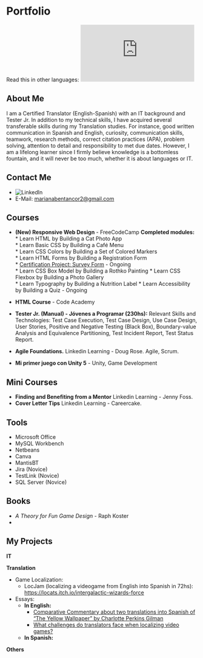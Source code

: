 
# Portfolio

Read this in other languages: ![Spanish](https://github.com/marianabv/Portfolio/blob/main/README_es.md)

## About Me
I am a Certified Translator (English-Spanish) with an IT background and Tester Jr. In addition to my technical skills, I have acquired several transferable skills during my Translation studies. For instance, good written communication in Spanish and English, curiosity, communication skills, teamwork, research methods, correct citation practices (APA),  problem solving, attention to detail and responsibility to met due dates. However, I am a lifelong learner since I firmly believe knowledge is a bottomless fountain, and it will never be too much, whether it is about languages or IT.

## Contact Me
* ![LinkedIn](https://www.linkedin.com/in/marianabentancorvero/)
* E-Mail: marianabentancor2@gmail.com

## Courses
* **(New) Responsive Web Design** - FreeCodeCamp
    **Completed modules:**
         * Learn HTML by Building a Cat Photo App        
         * Learn Basic CSS by Building a Café Menu  
         * Learn CSS Colors by Building a Set of Colored Markers     
         * Learn HTML Forms by Building a Registration Form       
         * [Certification Project: Survey Form](https://github.com/marianabv/FreeCodeCamp_SurveyForm) - Ongoing    
         * Learn CSS Box Model by Building a Rothko Painting
         * Learn CSS Flexbox by Building a Photo Gallery  
         * Learn Typography by Building a Nutrition Label
         * Learn Accessibility by Building a Quiz - Ongoing
         
* **HTML Course** - Code Academy  
* **Tester Jr. (Manual) - Jóvenes a Programar (230hs):** Relevant Skills and Technologies: Test Case Execution, Test Case Design, Use Case Design, User Stories, Positive and Negative Testing (Black Box), Boundary-value Analysis and Equivalence Partitioning, Test Incident Report, Test Status Report.
* **Agile Foundations.** Linkedin Learning - Doug Rose. Agile, Scrum.
* **Mi primer juego con Unity 5** - Unity, Game Development


## Mini Courses
* **Finding and Benefiting from a Mentor** Linkedin Learning - Jenny Foss. 
* **Cover Letter Tips** Linkedin Learning - Careercake.


## Tools
* Microsoft Office
* MySQL Workbench
* Netbeans
* Canva 
* MantisBT
* Jira (Novice)
* TestLink (Novice)
* SQL Server (Novice)


## Books
* _A Theory for Fun Game Design_ - Raph Koster 
* 


## My Projects

**IT**

**Translation**
   * Game Localization:
      * LocJam (localizing a videogame from English into Spanish in 72hs):  https://locats.itch.io/intergalactic-wizards-force
   * Essays:
      * **In English:**
         * [Comparative Commentary about two translations into Spanish of “The Yellow Wallpaper” by Charlotte Perkins Gilman](https://drive.google.com/file/d/1a-rTQ58fKKEKuInxGyeFr2gqA2URt4ds/view?usp=sharing)
         * [What challenges do translators face when localizing video games?](https://drive.google.com/file/d/16ZWMhZLiQ-pEi1Z4d3n8j8RypP2kd08G/view?usp=sharing)
      *  **In Spanish:**
      

**Others**
